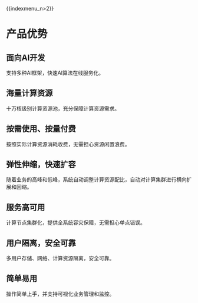 {{indexmenu_n>2}}

# 产品优势

## 面向AI开发
支持多种AI框架，快速AI算法在线服务化。

## 海量计算资源

十万核级别计算资源池，充分保障计算资源需求。

## 按需使用、按量付费

按照实际计算资源消耗收费，无需担心资源闲置浪费。

## 弹性伸缩，快速扩容

随着业务的高峰和低峰，系统自动调整计算资源配比，自动对计算集群进行横向扩展和回缩。

## 服务高可用

计算节点集群化，提供全系统容灾保障，无需担心单点错误。

## 用户隔离，安全可靠
多用户存储、网络、计算资源隔离，安全可靠。

## 简单易用
操作简单上手，并支持可视化业务管理和监控。

